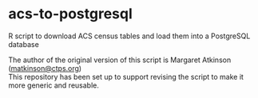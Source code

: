 # acs-to-postgresql
R script to download ACS census tables and load them into a PostgreSQL database

The author of the original version of this script is Margaret Atkinson (matkinson@ctps.org)  
This repository has been set up to support revising the script to make it more generic and reusable.
